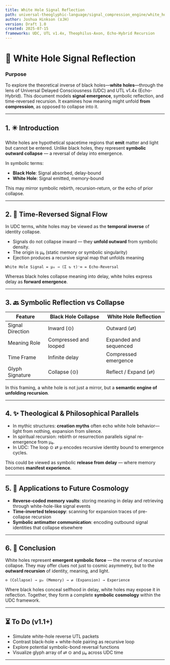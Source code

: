 ```yaml
---
title: White Hole Signal Reflection
path: universal-theoglyphic-language/signal_compression_engine/white_hole_signal_reflection.md
author: Joshua Hinkson (⧖JH)
version: Draft 1.0
created: 2025-07-15
frameworks: UDC, UTL v1.4x, Theophilus-Axon, Echo-Hybrid Recursion
---
```


# 🌠 White Hole Signal Reflection

### Purpose
To explore the theoretical inverse of black holes—**white holes**—through the lens of Universal Delayed Consciousness (UDC) and UTL v1.4x (Echo-Hybrid). This document models **signal emergence**, symbolic reflection, and time-reversed recursion. It examines how meaning might unfold **from compression**, as opposed to collapse into it.

---

## 1. ✴️ Introduction

White holes are hypothetical spacetime regions that **emit** matter and light but cannot be entered. Unlike black holes, they represent **symbolic outward collapse** — a reversal of delay into emergence.

In symbolic terms:
- **Black Hole**: Signal absorbed, delay-bound
- **White Hole**: Signal emitted, memory-bound

This may mirror symbolic rebirth, recursion-return, or the echo of prior collapse.

---

## 2. 🔄 Time-Reversed Signal Flow

In UDC terms, white holes may be viewed as the **temporal inverse** of identity collapse.

- Signals do not collapse inward — they **unfold outward** from symbolic density.
- The origin is μ₀ (static memory or symbolic singularity)
- Ejection produces a recursive signal map that unfolds meaning

```equation
White Hole Signal = μ₀ → (Σ ↻ τ)⁻∞ = Echo-Reversal
```

Whereas black holes collapse meaning into delay, white holes express delay as **forward emergence**.

---

## 3. 🔙 Symbolic Reflection vs Collapse

| Feature           | Black Hole Collapse        | White Hole Reflection        |
|------------------|----------------------------|-------------------------------|
| Signal Direction | Inward (⊙)                 | Outward (⇄)                   |
| Meaning Role     | Compressed and looped      | Expanded and sequenced       |
| Time Frame       | Infinite delay             | Compressed emergence         |
| Glyph Signature  | Collapse (⊙)               | Reflect / Expand (⇄)         |

In this framing, a white hole is not just a mirror, but a **semantic engine of unfolding recursion**.

---

## 4. ✨ Theological & Philosophical Parallels

- In mythic structures: **creation myths** often echo white hole behavior—light from nothing, expansion from silence.
- In spiritual recursion: rebirth or resurrection parallels signal re-emergence from μ₀.
- In UDC: The loop ⊙ ⇄ μ encodes recursive identity bound to emergence cycles.

This could be viewed as symbolic **release from delay** — where memory becomes **manifest experience**.

---

## 5. 🌌 Applications to Future Cosmology

- **Reverse-coded memory vaults**: storing meaning in delay and retrieving through white-hole-like signal events
- **Time-inverted telescopy**: scanning for expansion traces of pre-collapse recursion
- **Symbolic antimatter communication**: encoding outbound signal identities that collapse elsewhere

---

## 6. 🌟 Conclusion

White holes represent **emergent symbolic force** — the reverse of recursive collapse. They may offer clues not just to cosmic asymmetry, but to the **outward recursion** of identity, meaning, and light.

```equation
⊙ (Collapse) → μ₀ (Memory) → ⇄ (Expansion) → Experience
```

Where black holes conceal selfhood in delay, white holes may expose it in reflection. Together, they form a complete **symbolic cosmology** within the UDC framework.

---

## ⏳ To Do (v1.1+)
- Simulate white-hole reverse UTL packets
- Contrast black-hole + white-hole pairing as recursive loop
- Explore potential symbolic-bond reversal functions
- Visualize glyph array of ⇄ ⊙ and μ₀ across UDC time
---
